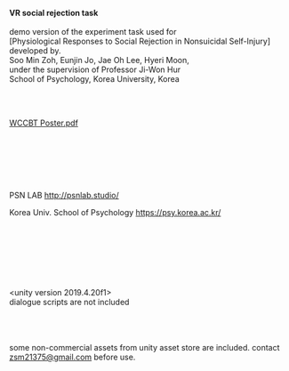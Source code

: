**VR social rejection task**<br/>
<br/>
demo version of the experiment task used for<br/>
[Physiological Responses to Social Rejection in Nonsuicidal Self-Injury]
<br/>
developed by.<br/>
Soo Min Zoh, Eunjin Jo, Jae Oh Lee, Hyeri Moon,<br/>
under the supervision of Professor Ji-Won Hur
<br/>
School of Psychology, Korea University, Korea



<br/><br/>

[WCCBT Poster.pdf](https://github.com/soominzoh/vrss_unity/files/11632560/1.1.pdf)


<br/><br/><br/><br/>
<br/>

PSN LAB http://psnlab.studio/

Korea Univ. School of Psychology https://psy.korea.ac.kr/



<br/><br/>


<br/><br/><br/>





<unity version 2019.4.20f1><br/>
dialogue scripts are not included



<br/><br/><br/>
some non-commercial assets from unity asset store are included. contact zsm21375@gmail.com before use.
<br/><br/><br/><br/>
